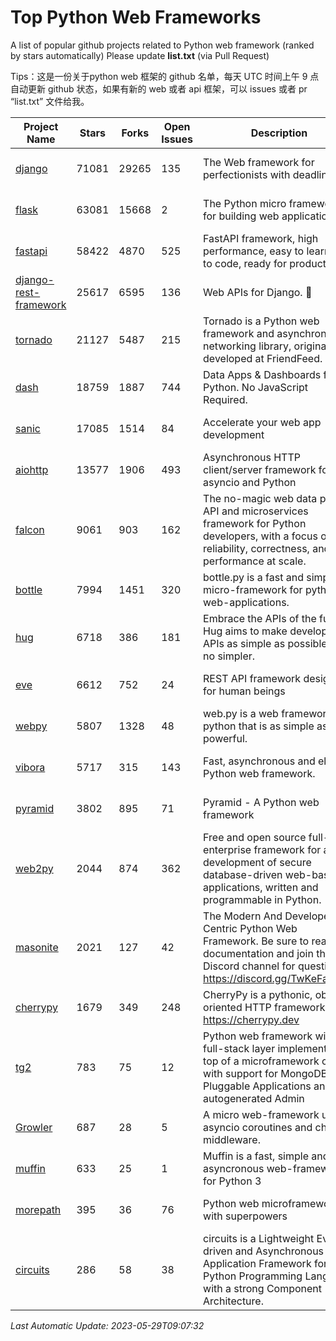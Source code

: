 # Top Python Web Frameworks
A list of popular github projects related to Python web framework (ranked by stars automatically)
Please update **list.txt** (via Pull Request)

Tips：这是一份关于python web 框架的 github 名单，每天 UTC 时间上午 9 点自动更新 github 状态，如果有新的 web 或者 api 框架，可以 issues 或者 pr “list.txt” 文件给我。

| Project Name | Stars | Forks | Open Issues | Description | Last Commit |
| ------------ | ----- | ----- | ----------- | ----------- | ----------- |
| [django](https://github.com/django/django) | 71081 | 29265 | 135 | The Web framework for perfectionists with deadlines. | 2023-05-26 10:16:26 |
| [flask](https://github.com/pallets/flask) | 63081 | 15668 | 2 | The Python micro framework for building web applications. | 2023-05-09 19:38:00 |
| [fastapi](https://github.com/tiangolo/fastapi) | 58422 | 4870 | 525 | FastAPI framework, high performance, easy to learn, fast to code, ready for production | 2023-05-16 13:39:43 |
| [django-rest-framework](https://github.com/encode/django-rest-framework) | 25617 | 6595 | 136 | Web APIs for Django. 🎸 | 2023-05-24 13:59:42 |
| [tornado](https://github.com/tornadoweb/tornado) | 21127 | 5487 | 215 | Tornado is a Python web framework and asynchronous networking library, originally developed at FriendFeed. | 2023-05-27 03:00:42 |
| [dash](https://github.com/plotly/dash) | 18759 | 1887 | 744 | Data Apps & Dashboards for Python. No JavaScript Required. | 2023-05-25 16:52:53 |
| [sanic](https://github.com/sanic-org/sanic) | 17085 | 1514 | 84 |  Accelerate your web app development  | Build fast. Run fast. | 2023-04-09 19:23:21 |
| [aiohttp](https://github.com/aio-libs/aiohttp) | 13577 | 1906 | 493 | Asynchronous HTTP client/server framework for asyncio and Python | 2023-05-27 11:44:57 |
| [falcon](https://github.com/falconry/falcon) | 9061 | 903 | 162 | The no-magic web data plane API and microservices framework for Python developers, with a focus on reliability, correctness, and performance at scale. | 2023-05-25 17:04:58 |
| [bottle](https://github.com/bottlepy/bottle) | 7994 | 1451 | 320 | bottle.py is a fast and simple micro-framework for python web-applications. | 2022-09-05 15:24:52 |
| [hug](https://github.com/hugapi/hug) | 6718 | 386 | 181 | Embrace the APIs of the future. Hug aims to make developing APIs as simple as possible, but no simpler. | 2020-08-10 05:07:26 |
| [eve](https://github.com/pyeve/eve) | 6612 | 752 | 24 | REST API framework designed for human beings | 2023-03-22 13:32:23 |
| [webpy](https://github.com/webpy/webpy) | 5807 | 1328 | 48 | web.py is a web framework for python that is as simple as it is powerful.  | 2023-04-20 11:04:47 |
| [vibora](https://github.com/vibora-io/vibora) | 5717 | 315 | 143 | Fast, asynchronous and elegant Python web framework. | 2019-02-11 10:54:12 |
| [pyramid](https://github.com/Pylons/pyramid) | 3802 | 895 | 71 | Pyramid - A Python web framework | 2023-05-11 06:49:29 |
| [web2py](https://github.com/web2py/web2py) | 2044 | 874 | 362 | Free and open source full-stack enterprise framework for agile development of secure database-driven web-based applications, written and programmable in Python. | 2023-03-23 04:39:42 |
| [masonite](https://github.com/MasoniteFramework/masonite) | 2021 | 127 | 42 | The Modern And Developer Centric Python Web Framework. Be sure to read the documentation and join the Discord channel for questions: https://discord.gg/TwKeFahmPZ | 2022-11-05 01:29:29 |
| [cherrypy](https://github.com/cherrypy/cherrypy) | 1679 | 349 | 248 | CherryPy is a pythonic, object-oriented HTTP framework.      https://cherrypy.dev | 2023-05-04 23:04:12 |
| [tg2](https://github.com/TurboGears/tg2) | 783 | 75 | 12 | Python web framework with full-stack layer implemented on top of a microframework core with support for MongoDB, Pluggable Applications and autogenerated Admin | 2023-01-29 16:29:38 |
| [Growler](https://github.com/pyGrowler/Growler) | 687 | 28 | 5 | A micro web-framework using asyncio coroutines and chained middleware. | 2020-03-08 07:51:41 |
| [muffin](https://github.com/klen/muffin) | 633 | 25 | 1 | Muffin is a fast, simple and asyncronous web-framework for Python 3 | 2023-05-23 08:29:15 |
| [morepath](https://github.com/morepath/morepath) | 395 | 36 | 76 | Python web microframework with superpowers | 2022-05-29 18:09:39 |
| [circuits](https://github.com/circuits/circuits) | 286 | 58 | 38 | circuits is a Lightweight Event driven and Asynchronous Application Framework for the Python Programming Language with a strong Component Architecture. | 2023-02-07 19:39:20 |

*Last Automatic Update: 2023-05-29T09:07:32*